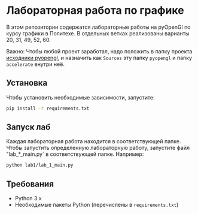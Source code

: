 # Лабораторная работа по графике

В этом репозитории содержатся лабораторные работы на pyOpenGl по курсу графики в Политехе.
В отдельных ветках реализованы варианты 20, 31, 49, 52, 60.

Важно: Чтобы любой проект заработал, надо положить в папку проекта [исходники pyopengl](https://disk.yandex.ru/d/z9BPc0c9I5VlUQ), и назначить как `Sources` эту папку `pyopengl` и папку `acсelerate` внутри неё.

## Установка

Чтобы установить необходимые зависимости, запустите:

```bash
pip install -r requirements.txt
```

## Запуск лаб

Каждая лабораторная работа находится в соответствующей папке. Чтобы запустить определенную лабораторную работу, запустите файл "lab_*_main.py` в соответствующей папке. Например:

```bash
python lab1/lab_1_main.py
```

## Требования

- Python 3.x
- Необходимые пакеты Python (перечислены в `requirements.txt`)
